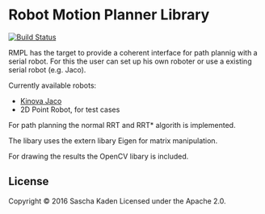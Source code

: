 # Robot Motion Planner Library

[![Build Status](https://travis-ci.org/SaschaKaden/RobotMotionPlanner.svg?branch=master)](https://travis-ci.org/SaschaKaden/RobotMotionPlanner)

RMPL has the target to provide a coherent interface for path plannig with a serial robot.
For this the user can set up his own roboter or use a existing serial robot (e.g. Jaco).

Currently available robots:
* [Kinova Jaco](http://www.kinovarobotics.com/service-robotics/products/robot-arms/)
* 2D Point Robot, for test cases


For path planning the normal RRT and RRT* algorith is implemented.

The libary uses the extern libary Eigen for matrix manipulation.

For drawing the results the OpenCV libary is included.

## License
Copyright © 2016 Sascha Kaden
Licensed under the Apache 2.0.
